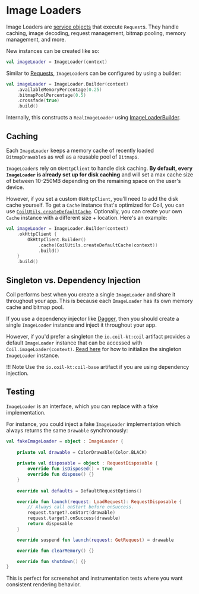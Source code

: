 # Image Loaders

Image Loaders are [service objects](https://publicobject.com/2019/06/10/value-objects-service-objects-and-glue/) that execute `Request`s. They handle caching, image decoding, request management, bitmap pooling, memory management, and more.

New instances can be created like so:

```kotlin
val imageLoader = ImageLoader(context)
```

Similar to [Requests](requests.md), `ImageLoader`s can be configured by using a builder:

```kotlin
val imageLoader = ImageLoader.Builder(context)
    .availableMemoryPercentage(0.25)
    .bitmapPoolPercentage(0.5)
    .crossfade(true)
    .build()
```

Internally, this constructs a `RealImageLoader` using [ImageLoaderBuilder](../api/coil-base/coil/-image-loader-builder).

## Caching

Each `ImageLoader` keeps a memory cache of recently loaded `BitmapDrawable`s as well as a reusable pool of `Bitmap`s.

`ImageLoader`s rely on `OkHttpClient` to handle disk caching. **By default, every `ImageLoader` is already set up for disk caching** and will set a max cache size of between 10-250MB depending on the remaining space on the user's device.

However, if you set a custom `OkHttpClient`, you'll need to add the disk cache yourself. To get a `Cache` instance that's optimized for Coil, you can use [`CoilUtils.createDefaultCache`](../api/coil-base/coil.util/-coil-utils/create-default-cache/). Optionally, you can create your own `Cache` instance with a different size + location. Here's an example:

```kotlin
val imageLoader = ImageLoader.Builder(context)
    .okHttpClient {
        OkHttpClient.Builder()
            .cache(CoilUtils.createDefaultCache(context))
            .build()
    }
    .build()
```

## Singleton vs. Dependency Injection

Coil performs best when you create a single `ImageLoader` and share it throughout your app. This is because each `ImageLoader` has its own memory cache and bitmap pool.

If you use a dependency injector like [Dagger](https://github.com/google/dagger), then you should create a single `ImageLoader` instance and inject it throughout your app.

However, if you'd prefer a singleton the `io.coil-kt:coil` artifact provides a default `ImageLoader` instance that can be accessed with `Coil.imageLoader(context)`. [Read here](../getting_started/#singleton) for how to initialize the singleton `ImageLoader` instance.

!!! Note
    Use the `io.coil-kt:coil-base` artifact if you are using dependency injection.

## Testing

`ImageLoader` is an interface, which you can replace with a fake implementation.

For instance, you could inject a fake `ImageLoader` implementation which always returns the same `Drawable` synchronously:

```kotlin
val fakeImageLoader = object : ImageLoader {
    
    private val drawable = ColorDrawable(Color.BLACK)
    
    private val disposable = object : RequestDisposable {
        override fun isDisposed() = true
        override fun dispose() {}
    }
    
    override val defaults = DefaultRequestOptions()

    override fun launch(request: LoadRequest): RequestDisposable {
        // Always call onStart before onSuccess.
        request.target?.onStart(drawable)
        request.target?.onSuccess(drawable)
        return disposable
    }

    override suspend fun launch(request: GetRequest) = drawable

    override fun clearMemory() {}

    override fun shutdown() {}
}
```

This is perfect for screenshot and instrumentation tests where you want consistent rendering behavior.
